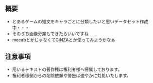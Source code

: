 ## 概要
- とあるゲームの短文をキャラごとに分類したいと思いデータセット作成中・・・
- そのうち画像分類もできたらいいですね
- mecabとかじゃなくてGiNZAとか使ってみようかなぁ
## 注意事項
- 用いるテキストの著作権は権利者様へ帰属しております。
- 権利者様側からの削除依頼や警告は速やかに対処いたします。
